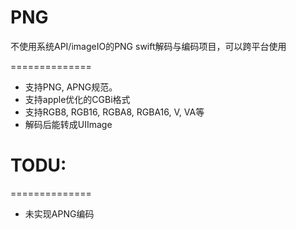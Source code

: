 # PNG
不使用系统API/imageIO的PNG swift解码与编码项目，可以跨平台使用

==============
- 支持PNG, APNG规范。
- 支持apple优化的CGBi格式
- 支持RGB8, RGB16, RGBA8, RGBA16, V, VA等
- 解码后能转成UIImage
# TODU:
==============
- 未实现APNG编码
